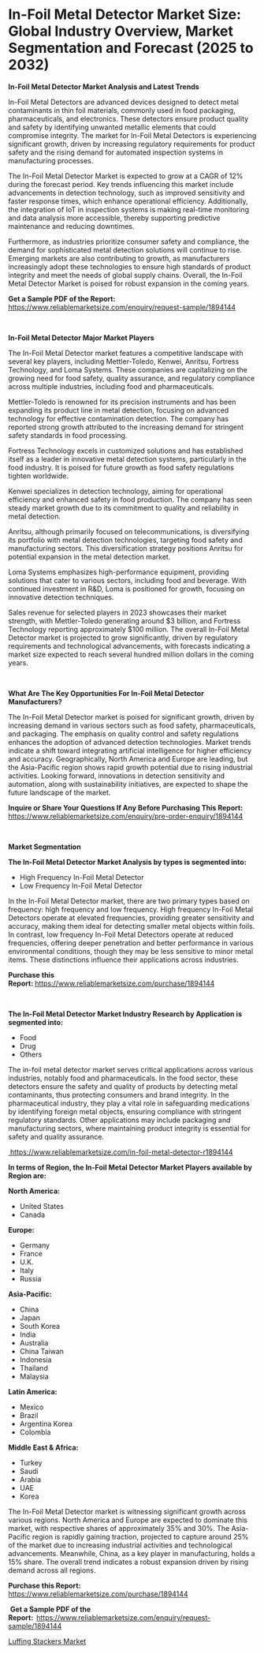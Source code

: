<p><h1>In-Foil Metal Detector Market Size: Global Industry Overview, Market Segmentation and Forecast (2025 to 2032)</h1></p><p><strong>In-Foil Metal Detector Market Analysis and Latest Trends</strong></p>
<p><p>In-Foil Metal Detectors are advanced devices designed to detect metal contaminants in thin foil materials, commonly used in food packaging, pharmaceuticals, and electronics. These detectors ensure product quality and safety by identifying unwanted metallic elements that could compromise integrity. The market for In-Foil Metal Detectors is experiencing significant growth, driven by increasing regulatory requirements for product safety and the rising demand for automated inspection systems in manufacturing processes.</p><p>The In-Foil Metal Detector Market is expected to grow at a CAGR of 12% during the forecast period. Key trends influencing this market include advancements in detection technology, such as improved sensitivity and faster response times, which enhance operational efficiency. Additionally, the integration of IoT in inspection systems is making real-time monitoring and data analysis more accessible, thereby supporting predictive maintenance and reducing downtimes.</p><p>Furthermore, as industries prioritize consumer safety and compliance, the demand for sophisticated metal detection solutions will continue to rise. Emerging markets are also contributing to growth, as manufacturers increasingly adopt these technologies to ensure high standards of product integrity and meet the needs of global supply chains. Overall, the In-Foil Metal Detector Market is poised for robust expansion in the coming years.</p></p>
<p><strong>Get a Sample PDF of the Report:&nbsp;</strong> <a href="https://www.reliablemarketsize.com/enquiry/request-sample/1894144?utm_campaign=2324&utm_medium=2&utm_source=Github&utm_content=ia&utm_term=01032025&utm_id=in-foil-metal-detector">https://www.reliablemarketsize.com/enquiry/request-sample/1894144</a></p>
<p>&nbsp;</p>
<p><strong>In-Foil Metal Detector Major Market Players</strong></p>
<p><p>The In-Foil Metal Detector market features a competitive landscape with several key players, including Mettler-Toledo, Kenwei, Anritsu, Fortress Technology, and Loma Systems. These companies are capitalizing on the growing need for food safety, quality assurance, and regulatory compliance across multiple industries, including food and pharmaceuticals.</p><p>Mettler-Toledo is renowned for its precision instruments and has been expanding its product line in metal detection, focusing on advanced technology for effective contamination detection. The company has reported strong growth attributed to the increasing demand for stringent safety standards in food processing. </p><p>Fortress Technology excels in customized solutions and has established itself as a leader in innovative metal detection systems, particularly in the food industry. It is poised for future growth as food safety regulations tighten worldwide.</p><p>Kenwei specializes in detection technology, aiming for operational efficiency and enhanced safety in food production. The company has seen steady market growth due to its commitment to quality and reliability in metal detection.</p><p>Anritsu, although primarily focused on telecommunications, is diversifying its portfolio with metal detection technologies, targeting food safety and manufacturing sectors. This diversification strategy positions Anritsu for potential expansion in the metal detection market.</p><p>Loma Systems emphasizes high-performance equipment, providing solutions that cater to various sectors, including food and beverage. With continued investment in R&D, Loma is positioned for growth, focusing on innovative detection techniques.</p><p>Sales revenue for selected players in 2023 showcases their market strength, with Mettler-Toledo generating around $3 billion, and Fortress Technology reporting approximately $100 million. The overall In-Foil Metal Detector market is projected to grow significantly, driven by regulatory requirements and technological advancements, with forecasts indicating a market size expected to reach several hundred million dollars in the coming years.</p></p>
<p>&nbsp;</p>
<p><strong>What Are The Key Opportunities For In-Foil Metal Detector Manufacturers?</strong></p>
<p><p>The In-Foil Metal Detector market is poised for significant growth, driven by increasing demand in various sectors such as food safety, pharmaceuticals, and packaging. The emphasis on quality control and safety regulations enhances the adoption of advanced detection technologies. Market trends indicate a shift toward integrating artificial intelligence for higher efficiency and accuracy. Geographically, North America and Europe are leading, but the Asia-Pacific region shows rapid growth potential due to rising industrial activities. Looking forward, innovations in detection sensitivity and automation, along with sustainability initiatives, are expected to shape the future landscape of the market.</p></p>
<p><strong>Inquire or Share Your Questions If Any Before Purchasing This Report:</strong> <a href="https://www.reliablemarketsize.com/enquiry/pre-order-enquiry/1894144?utm_campaign=2324&utm_medium=2&utm_source=Github&utm_content=ia&utm_term=01032025&utm_id=in-foil-metal-detector">https://www.reliablemarketsize.com/enquiry/pre-order-enquiry/1894144</a></p>
<p>&nbsp;</p>
<p><strong>Market Segmentation</strong></p>
<p><strong>The In-Foil Metal Detector Market Analysis by types is segmented into:</strong></p>
<p><ul><li>High Frequency In-Foil Metal Detector</li><li>Low Frequency In-Foil Metal Detector</li></ul></p>
<p><p>In the In-Foil Metal Detector market, there are two primary types based on frequency: high frequency and low frequency. High frequency In-Foil Metal Detectors operate at elevated frequencies, providing greater sensitivity and accuracy, making them ideal for detecting smaller metal objects within foils. In contrast, low frequency In-Foil Metal Detectors operate at reduced frequencies, offering deeper penetration and better performance in various environmental conditions, though they may be less sensitive to minor metal items. These distinctions influence their applications across industries.</p></p>
<p><strong>Purchase this Report:&nbsp;</strong><a href="https://www.reliablemarketsize.com/purchase/1894144?utm_campaign=2324&utm_medium=2&utm_source=Github&utm_content=ia&utm_term=01032025&utm_id=in-foil-metal-detector">https://www.reliablemarketsize.com/purchase/1894144</a></p>
<p>&nbsp;</p>
<p><strong>The In-Foil Metal Detector Market Industry Research by Application is segmented into:</strong></p>
<p><ul><li>Food</li><li>Drug</li><li>Others</li></ul></p>
<p><p>The in-foil metal detector market serves critical applications across various industries, notably food and pharmaceuticals. In the food sector, these detectors ensure the safety and quality of products by detecting metal contaminants, thus protecting consumers and brand integrity. In the pharmaceutical industry, they play a vital role in safeguarding medications by identifying foreign metal objects, ensuring compliance with stringent regulatory standards. Other applications may include packaging and manufacturing sectors, where maintaining product integrity is essential for safety and quality assurance.</p></p>
<p><a href="https://www.reliablemarketsize.com/in-foil-metal-detector-r1894144?utm_campaign=2324&utm_medium=2&utm_source=Github&utm_content=ia&utm_term=01032025&utm_id=in-foil-metal-detector">&nbsp;https://www.reliablemarketsize.com/in-foil-metal-detector-r1894144</a></p>
<p><strong>In terms of Region, the In-Foil Metal Detector Market Players available by Region are:</strong></p>
<p>
    <p> <strong> North America: </strong>
        <ul>
            <li>United States</li>
            <li>Canada</li>
        </ul>
        </p> 
    <p> <strong> Europe: </strong>
        <ul>
            <li>Germany</li>
            <li>France</li>
            <li>U.K.</li>
            <li>Italy</li>
            <li>Russia</li>
        </ul>
        </p> 
    <p> <strong> Asia-Pacific: </strong>
        <ul>
            <li>China</li>
            <li>Japan</li>
            <li>South Korea</li>
            <li>India</li>
            <li>Australia</li>
            <li>China Taiwan</li>
            <li>Indonesia</li>
            <li>Thailand</li>
            <li>Malaysia</li>
        </ul>
        </p> 
    <p> <strong> Latin America: </strong>
        <ul>
            <li>Mexico</li>
            <li>Brazil</li>
            <li>Argentina Korea</li>
            <li>Colombia</li>
        </ul>
        </p> 
    <p> <strong> Middle East & Africa: </strong>
        <ul>
            <li>Turkey</li>
            <li>Saudi</li>
            <li>Arabia</li>
            <li>UAE</li>
            <li>Korea</li>
        </ul>
    </p>
    </p>
<p><p>The In-Foil Metal Detector market is witnessing significant growth across various regions. North America and Europe are expected to dominate this market, with respective shares of approximately 35% and 30%. The Asia-Pacific region is rapidly gaining traction, projected to capture around 25% of the market due to increasing industrial activities and technological advancements. Meanwhile, China, as a key player in manufacturing, holds a 15% share. The overall trend indicates a robust expansion driven by rising demand across all regions.</p></p>
<p><strong>Purchase this Report: </strong><a href="https://www.reliablemarketsize.com/purchase/1894144?utm_campaign=2324&utm_medium=2&utm_source=Github&utm_content=ia&utm_term=01032025&utm_id=in-foil-metal-detector">https://www.reliablemarketsize.com/purchase/1894144</a></p>
<p>&nbsp;<strong>Get a Sample PDF of the Report:&nbsp;&nbsp;</strong><a href="https://www.reliablemarketsize.com/enquiry/request-sample/1894144?utm_campaign=2324&utm_medium=2&utm_source=Github&utm_content=ia&utm_term=01032025&utm_id=in-foil-metal-detector">https://www.reliablemarketsize.com/enquiry/request-sample/1894144</a></p>
<p><strong></strong></p>
<p><p><a href="https://github.com/kbollin866/Market-Research-Report-List-1/blob/main/luffing-stackers-market.md?utm_campaign=2324&utm_medium=2&utm_source=Github&utm_content=ia&utm_term=01032025&utm_id=in-foil-metal-detector">Luffing Stackers Market</a></p></p>